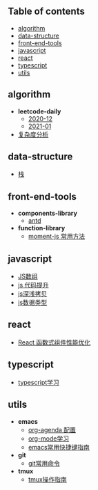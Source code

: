 ## Table of contents
  + [algorithm](#algorithm)
  + [data-structure](#data-structure)
  + [front-end-tools](#front-end-tools)
  + [javascript](#javascript)
  + [react](#react)
  + [typescript](#typescript)
  + [utils](#utils)
## algorithm
  + **leetcode-daily**
    + [2020-12](notes/algorithm/leetcode-daily/2020-12.org)
    + [2021-01](notes/algorithm/leetcode-daily/2021-01.org)
  + [复杂度分析](notes/algorithm/algorithm-complexity.org)
## data-structure
  + [栈](notes/data-structure/stack.org)
## front-end-tools
  + **components-library**
    + [antd](notes/front-end-tools/components-library/antd.org)
  + **function-library**
    + [moment-js 常用方法](notes/front-end-tools/function-library/moment-js.org)
## javascript
  + [JS数组](notes/javascript/array.org)
  + [js 代码提升](notes/javascript/js-code-clean.org)
  + [js深浅拷贝](notes/javascript/js-shallow-and-deep-copy.org)
  + [js数据类型](notes/javascript/type-of-data.org)
## react
  + [React 函数式组件性能优化](notes/react/react-function-performance-optimization.org)
## typescript
  + [typescript学习](notes/typescript/typescript-study.org)
## utils
  + **emacs**
    + [org-agenda 配置](notes/utils/emacs/org-agenda.org)
    + [org-mode学习](notes/utils/emacs/org-mode.org)
    + [emacs常用快捷键指南](notes/utils/emacs/shortcut-guide.org)
  + **git**
    + [git常用命令](notes/utils/git/git-command-guide.org)
  + **tmux**
    + [tmux操作指南](notes/utils/tmux/tmux-guide.org)

